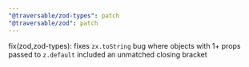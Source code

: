 ```yaml
---
"@traversable/zod-types": patch
"@traversable/zod": patch
---
```


fix(zod,zod-types): fixes `zx.toString` bug where objects with 1+ props passed to `z.default` included an unmatched closing bracket
